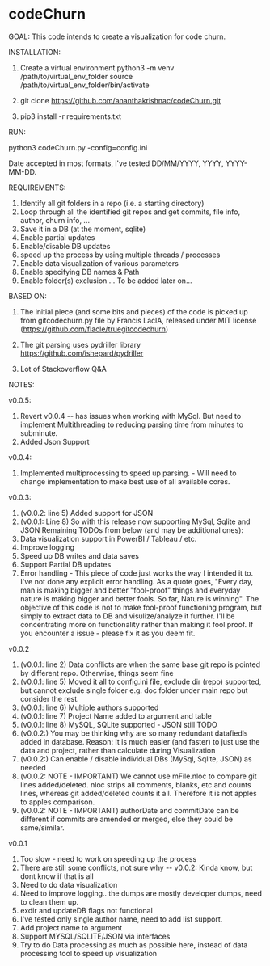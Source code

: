 # codeChurn

GOAL: This code intends to create a visualization for code churn.

INSTALLATION:
1. Create a virtual environment
python3 -m venv /path/to/virtual_env_folder
source /path/to/virtual_env_folder/bin/activate

2. git clone https://github.com/ananthakrishnac/codeChurn.git
 
3. pip3 install -r requirements.txt

RUN:

python3 codeChurn.py -config=config.ini

Date accepted in most formats, i've tested DD/MM/YYYY, YYYY, YYYY-MM-DD.


REQUIREMENTS:

1. Identify all git folders in a repo (i.e. a starting directory)
2. Loop through all the identified git repos and get commits, file info, author, churn info, ...
3. Save it in a DB (at the moment, sqlite)
4. Enable partial updates
5. Enable/disable DB updates
6. speed up the process by using multiple threads / processes
7. Enable data visualization of various parameters
8. Enable specifying DB names & Path
9. Enable folder(s) exclusion
... To be added later on...

BASED ON:

1. The initial piece (and some bits and pieces) of the code is picked up from gitcodechurn.py file by Francis LaclA, released under MIT license
(https://github.com/flacle/truegitcodechurn)

2. The git parsing uses pydriller library
https://github.com/ishepard/pydriller

3. Lot of Stackoverflow Q&A


NOTES: 

v0.0.5:
1. Revert v0.0.4 -- has issues when working with MySql. But need to implement Multithreading to reducing parsing time from minutes to subminute.
2. Added Json Support

v0.0.4:
1. Implemented multiprocessing to speed up parsing. - Will need to change implementation to make best use of all available cores.

v0.0.3:
1. (v0.0.2: line 5) Added support for JSON
2. (v0.0.1: Line 8) So with this release now supporting MySql, Sqlite and JSON
Remaining TODOs from below (and may be additional ones):
3. Data visualization support in PowerBI / Tableau / etc.
4. Improve logging
5. Speed up DB writes and data saves
6. Support Partial DB updates
7. Error handling - This piece of code just works the way I intended it to. I've not done any explicit error handling. 
As a quote goes, "Every day, man is making bigger and better "fool-proof" things and everyday nature is making bigger and better fools. So far, Nature is winning".
The objective of this code is not to make fool-proof functioning program, but simply to extract data to DB and visulize/analyze it further. I'll be concentrating more on functionality rather than making it fool proof.
If you encounter a issue - please fix it as you deem fit.


v0.0.2

1. (v0.0.1: line 2) Data conflicts are when the same base git repo is pointed by different repo. Otherwise, things seem fine
2. (v0.0.1: line 5) Moved it all to config.ini file, exclude dir (repo) supported, but cannot exclude single folder e.g. doc folder under main repo but consider the rest.
3. (v0.0.1: line 6) Multiple authors supported
4. (v0.0.1: line 7) Project Name added to argument and table
5. (v0.0.1: line 8) MySQL, SQLite supported - JSON still TODO
6. (v0.0.2:) You may be thinking why are so many redundant datafiedls added in database. Reason: It is much easier (and faster) to just use the data and project, rather than calculate during Visualization
7. (v0.0.2:) Can enable / disable individual DBs (MySql, Sqlite, JSON) as needed
8. (v0.0.2: NOTE - IMPORTANT) We cannot use mFile.nloc to compare git lines added/deleted. nloc strips all comments, blanks, etc and counts lines, whereas git added/deleted counts it all. Therefore it is not apples to apples comparison.
9. (v0.0.2: NOTE - IMPORTANT) authorDate and commitDate can be different if commits are amended or merged, else they could be same/similar.

v0.0.1

1. Too slow - need to work on speeding up the process
2. There are still some conflicts, not sure why  -- v0.0.2: Kinda know, but dont know if that is all
3. Need to do data visualization
4. Need to improve logging.. the dumps are mostly developer dumps, need to clean them up.
5. exdir and updateDB flags not functional
6. I've tested only single author name, need to add list support.
7. Add project name to argument
8. Support MYSQL/SQLITE/JSON via interfaces
9. Try to do Data processing as much as possible here, instead of data processing tool to speed up visualization
